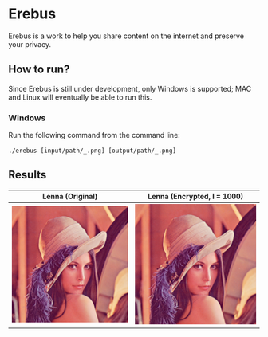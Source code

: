 # Erebus

Erebus is a work to help you share content on the internet and preserve your privacy.

## How to run?

Since Erebus is still under development, only Windows is supported; MAC and Linux will eventually be able to run this.

### Windows

Run the following command from the command line:

```batch
./erebus [input/path/_.png] [output/path/_.png]
```

## Results

| **Lenna (Original)**       | **Lenna (Encrypted, I = 1000)** |
|:--------------------------:|:-------------------------------:|
| ![](./resources/lenna.png) | ![](./resources/lenna.png)      |
